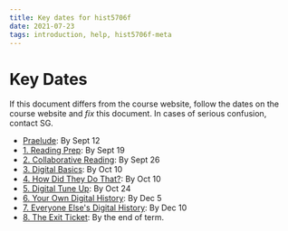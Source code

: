 ```yaml
---
title: Key dates for hist5706f
date: 2021-07-23
tags: introduction, help, hist5706f-meta
---
```


# Key Dates

If this document differs from the course website, follow the dates on the course website and _fix_ this document. In cases of serious confusion, contact SG.

- [Praelude](https://graddh.netlify.app/docs/tasks/personal-list/): By Sept 12
-   [1. Reading Prep](https://graddh.netlify.app/docs/tasks/reading-prep/): By Sept 19
-   [2. Collaborative Reading](https://graddh.netlify.app/docs/tasks/collaborative-reading/): By Sept 26
-   [3. Digital Basics](https://graddh.netlify.app/docs/tasks/digital-basics/): By Oct 10
-   [4. How Did They Do That?](https://graddh.netlify.app/docs/tasks/reviewsdh/): By Oct 10
-   [5. Digital Tune Up](https://graddh.netlify.app/docs/tasks/tune-up/): By Oct 24
-   [6. Your Own Digital History](https://graddh.netlify.app/docs/tasks/your-own-dighist/): By Dec 5
-   [7. Everyone Else's Digital History](https://graddh.netlify.app/docs/tasks/review-your-peers/): By Dec 10
-   [8. The Exit Ticket](https://graddh.netlify.app/docs/syllabus/exit-ticket/): By the end of term.

